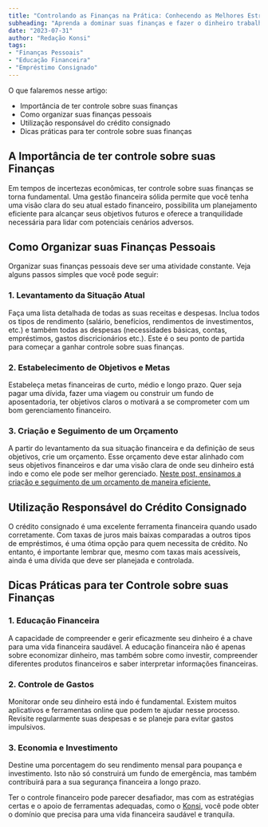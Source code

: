 ```yaml
---
title: "Controlando as Finanças na Prática: Conhecendo as Melhores Estratégias"
subheading: "Aprenda a dominar suas finanças e fazer o dinheiro trabalhar por você com estratégias eficazes"
date: "2023-07-31"
author: "Redação Konsi"
tags:
- "Finanças Pessoais"
- "Educação Financeira"
- "Empréstimo Consignado"
---
```


O que falaremos nesse artigo:
* Importância de ter controle sobre suas finanças
* Como organizar suas finanças pessoais
* Utilização responsável do crédito consignado
* Dicas práticas para ter controle sobre suas finanças

## **A Importância de ter controle sobre suas Finanças**

Em tempos de incertezas econômicas, ter controle sobre suas finanças se torna fundamental. Uma gestão financeira sólida permite que você tenha uma visão clara do seu atual estado financeiro, possibilita um planejamento eficiente para alcançar seus objetivos futuros e oferece a tranquilidade necessária para lidar com potenciais cenários adversos.

## **Como Organizar suas Finanças Pessoais**

Organizar suas finanças pessoais deve ser uma atividade constante. Veja alguns passos simples que você pode seguir:

### **1. Levantamento da Situação Atual**

Faça uma lista detalhada de todas as suas receitas e despesas. Inclua todos os tipos de rendimento (salário, benefícios, rendimentos de investimentos, etc.) e também todas as despesas (necessidades básicas, contas, empréstimos, gastos discricionários etc.).  Este é o seu ponto de partida para começar a ganhar controle sobre suas finanças.

### **2. Estabelecimento de Objetivos e Metas**

Estabeleça metas financeiras de curto, médio e longo prazo. Quer seja pagar uma dívida, fazer uma viagem ou construir um fundo de aposentadoria, ter objetivos claros o motivará a se comprometer com um bom gerenciamento financeiro.

### **3. Criação e Seguimento de um Orçamento**

A partir do levantamento da sua situação financeira e da definição de seus objetivos, crie um orçamento. Esse orçamento deve estar alinhado com seus objetivos financeiros e dar uma visão clara de onde seu dinheiro está indo e como ele pode ser melhor gerenciado. [Neste post, ensinamos a criação e seguimento de um orçamento de maneira eficiente.](https://konsi.com.br/postagens/como-criar-e-seguir-um-oramento-financeiro-pessoal-para-servidores-pblicos)

## **Utilização Responsável do Crédito Consignado**

O crédito consignado é uma excelente ferramenta financeira quando usado corretamente. Com taxas de juros mais baixas comparadas a outros tipos de empréstimos, é uma ótima opção para quem necessita de crédito. No entanto, é importante lembrar que, mesmo com taxas mais acessíveis, ainda é uma dívida que deve ser planejada e controlada.

## **Dicas Práticas para ter Controle sobre suas Finanças**

### **1. Educação Financeira**

A capacidade de compreender e gerir eficazmente seu dinheiro é a chave para uma vida financeira saudável. A educação financeira não é apenas sobre economizar dinheiro, mas também sobre como investir, compreender diferentes produtos financeiros e saber interpretar informações financeiras. 

### **2. Controle de Gastos**

Monitorar onde seu dinheiro está indo é fundamental. Existem muitos aplicativos e ferramentas online que podem te ajudar nesse processo. Revisite regularmente suas despesas e se planeje para evitar gastos impulsivos.

### **3. Economia e Investimento**

Destine uma porcentagem do seu rendimento mensal para poupança e investimento. Isto não só construirá um fundo de emergência, mas também contribuirá para a sua segurança financeira a longo prazo.

Ter o controle financeiro pode parecer desafiador, mas com as estratégias certas e o apoio de ferramentas adequadas, como o [Konsi](https://app.konsi.com.br/download), você pode obter o domínio que precisa para uma vida financeira saudável e tranquila.
